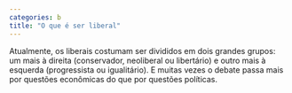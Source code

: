 ```yaml
---
categories: b
title: "O que é ser liberal"
---
```

Atualmente, os liberais costumam ser divididos em dois grandes grupos: um mais à direita (conservador, neoliberal ou libertário) e outro mais à esquerda (progressista ou igualitário). E muitas vezes o debate passa mais por questões econômicas do que por questões políticas.